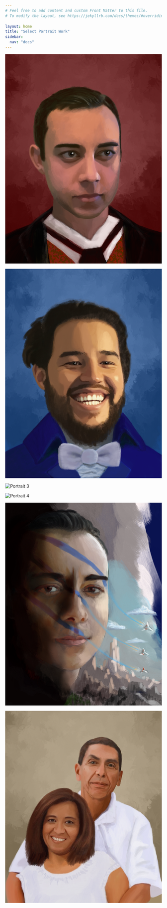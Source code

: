 ```yaml
---
# Feel free to add content and custom Front Matter to this file.
# To modify the layout, see https://jekyllrb.com/docs/themes/#overriding-theme-defaults

layout: home
title: "Select Portrait Work"
sidebar:
  nav: "docs"
---
```


![](./IMG_0266.PNG "Portrait 1")

![](./IMG_0267.PNG "Portrait 2")

![](./IMG_0268.PNG "Portrait 3")

![](./IMG_0269.PNG "Portrait 4")

![](./mapoftheworld.png "Portrait 5")

![](./mamiYPapi.png "Portrait 6")
